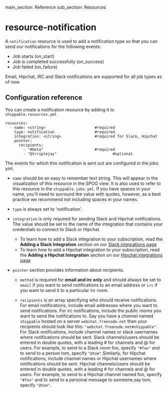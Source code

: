 main_section: Reference
sub_section: Resources

# resource-notification
A `notification` resource is used to add a notification type so that you can send our notifications for the following events:

* Job starts (on_start)
* Job is completed successfully (on_success)
* Job failed (on_failure)

Email, Hipchat, IRC and Slack notifications are supported for all job types as of now.

## Configuration reference
You can create a notification resource by adding it to `shippable.resources.yml`

```
resources:
  - name: <string>				        #required
    type: notification					#required
    integration: <string>				#required for Slack, Hipchat
    pointer:
      recipients:
        - "#beta"				        #required
        - "@trriplejay"			                #optional
```

The events for which this notification is sent out are configured in the jobs yml.


* `name` should be an easy to remember text string. This will appear in the visualization of this resource in the SPOG view. It is also used to refer to this resource in the `shippable.jobs.yml`. If you have spaces in your name, you'll need to surround the value with quotes, however, as a best practice we recommend not including spaces in your names.

* `type` is always set to 'notification'.

* `integration` is only required for sending Slack and Hipchat notifications. The value should be set to the name of the integration that contains your credentials to connect to Slack or Hipchat.
	* To learn how to add a Slack integration to your subscription, read the **Adding a Slack Integration** section on our [Slack integrations page](int-slack/)
	* To learn how to add a Hipchat integration to your subscription, read the **Adding a Hipchat Integration** section on our [Hipchat integrations page](int-hipchat/)

* `pointer` section provides information about recipients.

	* `method` is required for **email and irc only** and should always be set to `email` if you want to send notifications to an email address or `irc` if you want to send it to a particular irc room.

	* `recipients` is an array specifying who should receive notifications. For email notifications, include email addresses where you want to send notifications. For irc notifications, include the public rooms you want to send the notifications to. Say you have a channel named `shippable` hosted on a server `webchat.freenode.net` then your recipients should look like this: `"webchat.freenode.net#shippable"`. For Slack notifications, include channel names or slack usernames where notifications should be sent. Slack channels/users should be entered in double quotes, with a leading # for channels and @ for users. For example, to send to a Slack room foo, specify `"#foo"` and to send to a person tom, specify `"@tom"`.Similarly, for Hipchat notifications, include channel names or Hipchat usernames where notifications should be sent. Hipchat channels/users should be entered in double quotes, with a leading # for channels and @ for users. For example, to send to a Hipchat channel named foo, specify `"#foo"` and to send to a personal message to someone,say tom, specify `"@tom"`.
